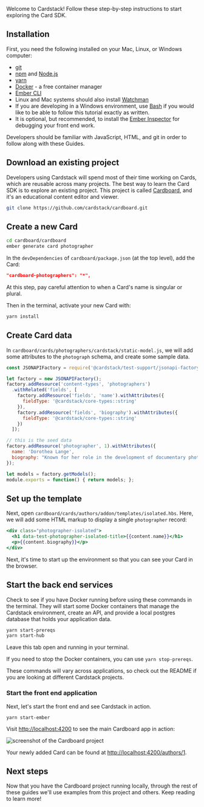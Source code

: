 Welcome to Cardstack! Follow these step-by-step instructions to start exploring the Card SDK.

## Installation

First, you need the following installed on your Mac, Linux, or Windows computer:

- [git](https://git-scm.com/)
- [npm](https://www.npmjs.com/get-npm) and [Node.js](https://nodejs.org/en/)
- [yarn](https://yarnpkg.com/en/)
- [Docker](https://www.docker.com/get-started) - a free container manager
- [Ember CLI](https://cli.emberjs.com/release/)
- Linux and Mac systems should also install [Watchman](https://facebook.github.io/watchman/)
- If you are developing in a Windows environment, use [Bash](#todo) if you would like to be able to follow this tutorial exactly as written.
- It is optional, but recommended, to install the [Ember Inspector](https://guides.emberjs.com/release/ember-inspector/) for debugging your front end work.

Developers should be familiar with JavaScript, HTML, and git in order to follow
along with these Guides.

## Download an existing project

Developers using Cardstack will spend most of their time working on Cards,
which are reusable across many projects.
The best way to learn the Card SDK is to explore an existing project.
This project is called [Cardboard](https://github.com/cardstack/cardboard), and it's an educational content editor and viewer.

```sh
git clone https://github.com/cardstack/cardboard.git
```

## Create a new Card

```sh
cd cardboard/cardboard
ember generate card photographer
```

In the `devDependencies` of `cardboard/package.json` (at the top level), add the Card:

```json
"cardboard-photographers": "*",
```

At this step, pay careful attention to when a Card's name is singular or plural.

Then in the terminal, activate your new Card with:

```sh
yarn install
```

## Create Card data

In `cardboard/cards/photographers/cardstack/static-model.js`, we will add some attributes to the
`photograph` schema, and create some sample data.

```js
const JSONAPIFactory = require('@cardstack/test-support/jsonapi-factory');

let factory = new JSONAPIFactory();
factory.addResource('content-types', 'photographers')
  .withRelated('fields', [
    factory.addResource('fields', 'name').withAttributes({
      fieldType: '@cardstack/core-types::string'
    }),
    factory.addResource('fields', 'biography').withAttributes({
      fieldType: '@cardstack/core-types::string'
    })
  ]);

// this is the seed data
factory.addResource('photographer', 1).withAttributes({
  name: 'Dorothea Lange',
  biography: "Known for her role in the development of documentary photography."
});

let models = factory.getModels();
module.exports = function() { return models; };
```

## Set up the template

Next, open `cardboard/cards/authors/addon/templates/isolated.hbs`. Here, we will add some
HTML markup to display a single `photographer` record:

```handlebars
<div class="photographer-isolated">
  <h1 data-test-photographer-isolated-title>{{content.name}}</h1>
  <p>{{content.biography}}</p>
</div>
```

Next, it's time to start up the environment so that you can see your Card in the browser.

## Start the back end services

Check to see if you have Docker running before using these commands in the terminal. They will start some Docker containers that manage the Cardstack
environment, create an API, and provide a local postgres database that holds your application data.

```sh
yarn start-prereqs
yarn start-hub
```

Leave this tab open and running in your terminal.

If you need to stop the Docker containers, you can use `yarn stop-prereqs`.

These commands will vary across applications, so check out the README
if you are looking at different Cardstack projects.

### Start the front end application

Next, let's start the front end and see Cardstack in action.

```
yarn start-ember
```

Visit [http://localhost:4200](http://localhost:4200) to see the main Cardboard app in action:

![screenshot of the Cardboard project](/images/cardboard-initial.png)

Your newly added Card can be found at [http://localhost:4200/authors/1](http://localhost:4200/authors/1).

## Next steps

Now that you have the Cardboard project running locally,
through the rest of these guides we'll use examples from this
project and others. Keep reading to learn more!
